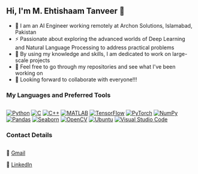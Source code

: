 ## Hi, I'm M. Ehtishaam Tanveer 👋

- 💬 I am an AI Engineer working remotely at Archon Solutions, Islamabad, Pakistan 
- ⚡ Passionate about exploring the advanced worlds of Deep Learning and Natural Language Processing to address practical problems
- 🌱 By using my knowledge and skills, I am dedicated to work on large-scale projects
- 🔭 Feel free to go through my repositories and see what I've been working on
- 🤔 Looking forward to collaborate with everyone!!!

### My Languages and Preferred Tools
##

[![Python](https://img.shields.io/badge/Python-3776AB?style=flat-square&logo=python&logoColor=white)](https://www.python.org)
[![C](https://img.shields.io/badge/C-%2300599C.svg?style=flat-square&logo=c&logoColor=white)](https://en.wikipedia.org/wiki/C_(programming_language))
[![C++](https://img.shields.io/badge/C++-%2300599C.svg?style=flat-square&logo=cplusplus&logoColor=white)](https://en.wikipedia.org/wiki/C%2B%2B)
[![MATLAB](https://img.shields.io/badge/MATLAB-%230076A8.svg?style=flat-square&logo=matlab&logoColor=white)](https://www.mathworks.com/products/matlab.html)
[![TensorFlow](https://img.shields.io/badge/TensorFlow-FF6F00?style=flat-square&logo=tensorflow&logoColor=white)](https://www.tensorflow.org)
[![PyTorch](https://img.shields.io/badge/PyTorch-%23EE4C2C.svg?style=flat-square&logo=pytorch&logoColor=white)](https://pytorch.org/)
[![NumPy](https://img.shields.io/badge/Numpy-%23013243.svg?style=flat-square&logo=numpy&logoColor=white)](https://numpy.org/)
[![Pandas](https://img.shields.io/badge/pandas-%23150458.svg?style=flat-square&logo=pandas&logoColor=white)](https://pandas.pydata.org/)
[![Seaborn](https://img.shields.io/badge/Seaborn-%234C78A8.svg?style=flat-square&logo=seaborn&logoColor=white)](https://seaborn.pydata.org/)
[![OpenCV](https://img.shields.io/badge/OpenCV-%235C3EE8.svg?style=flat-square&logo=opencv&logoColor=white)](https://opencv.org/)
[![Ubuntu](https://img.shields.io/badge/Ubuntu-E95420?style=flat-square&logo=ubuntu&logoColor=white)](https://ubuntu.com/)
[![Visual Studio Code](https://img.shields.io/badge/Visual_Studio_Code-0078D7?style=flat-square&logo=visual-studio-code&logoColor=white)](https://code.visualstudio.com/)


### Contact Details
##
📧 [Gmail](mailto:ehtishaan.lawa@gmail.com)

🔗 [LinkedIn](https://www.linkedin.com/in/ehtishaam-tanveer-64b78624a/)

<!--
**EhtishaamTanveer/EhtishaamTanveer** is a ✨ _special_ ✨ repository because its `README.md` (this file) appears on your GitHub profile.

Here are some ideas to get you started:

- 🔭 I’m currently working on ...
- 🌱 I’m currently learning ...
- 👯 I’m looking to collaborate on ...
- 🤔 I’m looking for help with ...
- 💬 Ask me about ...
- 📫 How to reach me: ...
- 😄 Pronouns: ...
- ⚡ Fun fact: ...
-->
